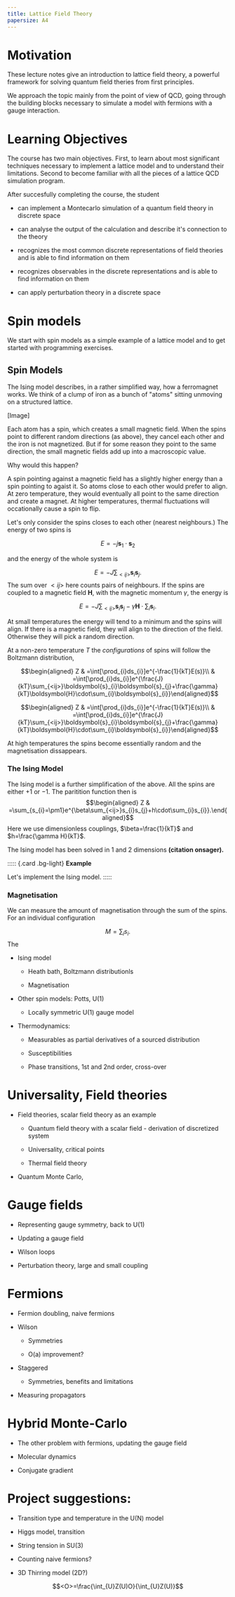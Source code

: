 ```yaml
---
title: Lattice Field Theory
papersize: A4
---
```


Motivation
==========

These lecture notes give an introduction to lattice field theory, a
powerful framework for solving quantum field theries from first
principles.

We approach the topic mainly from the point of view of QCD, going
through the building blocks necessary to simulate a model with fermions
with a gauge interaction.

Learning Objectives
===================

The course has two main objectives. First, to learn about most
significant techniques necessary to implement a lattice model and to
understand their limitations. Second to become familiar with all the
pieces of a lattice QCD simulation program.

After succesfully completing the course, the student

-   can implement a Montecarlo simulation of a quantum field theory in
    discrete space

-   can analyse the output of the calculation and describe it's
    connection to the theory

-   recognizes the most common discrete representations of field
    theories and is able to find information on them

-   recognizes observables in the discrete representations and is able
    to find information on them

-   can apply perturbation theory in a discrete space

Spin models
===========

We start with spin models as a simple example of a lattice model and to
get started with programming exercises.

Spin Models
-----------

The Ising model describes, in a rather simplified way, how a ferromagnet
works. We think of a clump of iron as a bunch of "atoms" sitting
unmoving on a structured lattice.

\[Image\]

Each atom has a spin, which creates a small magnetic field. When the
spins point to different random directions (as above), they cancel each
other and the iron is not magnetized. But if for some reason they point
to the same direction, the small magnetic fields add up into a
macroscopic value.

Why would this happen?

A spin pointing against a magnetic field has a slightly higher energy
than a spin pointing to agaist it. So atoms close to each other would
prefer to align. At zero temperature, they would eventually all point to
the same direction and create a magnet. At higher temperatures, thermal
fluctuations will occationally cause a spin to flip.

Let's only consider the spins closes to each other (nearest neighbours.)
The energy of two spins is

$$E=-j\boldsymbol{s}_{1}\cdot\boldsymbol{s}_{2}$$

and the energy of the whole system is

$$E=-J\sum_{<ij>}\boldsymbol{s}_{i}\boldsymbol{s}_{j}.$$ The sum over
$<ij>$ here counts pairs of neighbours. If the spins are coupled to a
magnetic field $\boldsymbol{H}$, with the magnetic momentum $\gamma$,
the energy is

$$E=-J\sum_{<ij>}\boldsymbol{s}_{i}\boldsymbol{s}_{j}-\gamma\boldsymbol{H}\cdot\sum_{i}\boldsymbol{s}_{i}.$$

At small temperatures the energy will tend to a minimum and the spins
will align. If there is a magnetic field, they will align to the
direction of the field. Otherwise they will pick a random direction.

At a non-zero temperature $T$ the *configurations* of spins will follow
the Boltzmann distribution,

$$\begin{aligned}
Z & =\int[\prod_{i}ds_{i}]e^{-\frac{1}{kT}E(s)}\\
 & =\int[\prod_{i}ds_{i}]e^{\frac{J}{kT}\sum_{<ij>}\boldsymbol{s}_{i}\boldsymbol{s}_{j}+\frac{\gamma}{kT}\boldsymbol{H}\cdot\sum_{i}\boldsymbol{s}_{i}}\end{aligned}$$

$$\begin{aligned}
Z & =\int[\prod_{i}ds_{i}]e^{-\frac{1}{kT}E(s)}\\
 & =\int[\prod_{i}ds_{i}]e^{\frac{J}{kT}\sum_{<ij>}\boldsymbol{s}_{i}\boldsymbol{s}_{j}+\frac{\gamma}{kT}\boldsymbol{H}\cdot\sum_{i}\boldsymbol{s}_{i}}\end{aligned}$$
 
At high temperatures the spins become essentially random and the
magnetisation dissappears.

### The Ising Model

The Ising model is a further simplification of the above. All the spins
are either $+1$ or $-1$. The paritition function then is
$$\begin{aligned}
Z & =\sum_{s_{i}=\pm1}e^{\beta\sum_{<ij>}s_{i}s_{j}+h\cdot\sum_{i}s_{i}}.\end{aligned}$$
Here we use dimensionless couplings, $\beta=\frac{1}{kT}$ and
$h=\frac{\gamma H}{kT}$.

The Ising model has been solved in 1 and 2 dimensions **(citation
onsager).**


::::: {.card .bg-light}
**Example**

Let's implement the Ising model.
:::::

### Magnetisation

We can measure the amount of magnetisation through the sum of the spins.
For an individual configuration

$$M=\sum_{i}s_{i}.$$ The

-   Ising model

    -   Heath bath, Boltzmann distributionls

    -   Magnetisation

-   Other spin models: Potts, U(1)

    -   Locally symmetric U(1) gauge model

-   Thermodynamics:

    -   Measurables as partial derivatives of a sourced distribution

    -   Susceptibilities

    -   Phase transitions, 1st and 2nd order, cross-over

Universality, Field theories
============================

-   Field theories, scalar field theory as an example

    -   Quantum field theory with a scalar field - derivation of
        discretized system

    -   Universality, critical points

    -   Thermal field theory

-   Quantum Monte Carlo,

Gauge fields
============

-   Representing gauge symmetry, back to U(1)

-   Updating a gauge field

-   Wilson loops

-   Perturbation theory, large and small coupling

Fermions
========

-   Fermion doubling, naive fermions

-   Wilson

    -   Symmetries

    -   O(a) improvement?

-   Staggered

    -   Symmetries, benefits and limitations

-   Measuring propagators

Hybrid Monte-Carlo
==================

-   The other problem with fermions, updating the gauge field

-   Molecular dynamics

-   Conjugate gradient

Project suggestions:
====================

-   Transition type and temperature in the U(N) model

-   Higgs model, transition

-   String tension in SU(3)

-   Counting naive fermions?

-   3D Thirring model (2D?)

$$<O>=\frac{\int_{U}Z(U)O}{\int_{U}Z(U)}$$
